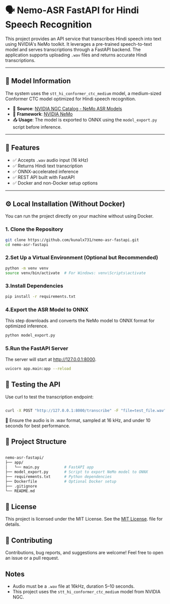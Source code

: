 # 🗣️ Nemo-ASR FastAPI for Hindi Speech Recognition

This project provides an API service that transcribes Hindi speech into text using NVIDIA's NeMo toolkit. It leverages a pre-trained speech-to-text model and serves transcriptions through a FastAPI backend. The application supports uploading `.wav` files and returns accurate Hindi transcriptions.

---

## 🧠 Model Information

The system uses the `stt_hi_conformer_ctc_medium` model, a medium-sized Conformer CTC model optimized for Hindi speech recognition.

- 🔗 **Source**: [NVIDIA NGC Catalog - NeMo ASR Models](https://catalog.ngc.nvidia.com/orgs/nvidia/teams/nemo/models/stt_hi_conformer_ctc_medium)
- 🧰 **Framework**: [NVIDIA NeMo](https://developer.nvidia.com/nemo)
- 📤 **Usage**: The model is exported to ONNX using the `model_export.py` script before inference.

---

## 🚀 Features

- ✅ Accepts `.wav` audio input (16 kHz)
- ✅ Returns Hindi text transcription
- ✅ ONNX-accelerated inference
- ✅ REST API built with FastAPI
- ✅ Docker and non-Docker setup options

---

## ⚙️ Local Installation (Without Docker)

You can run the project directly on your machine without using Docker.

### 1. Clone the Repository

```bash
git clone https://github.com/kunalx731/nemo-asr-fastapi.git
cd nemo-asr-fastapi

```

### 2.Set Up a Virtual Environment (Optional but Recommended)
```bash
python -m venv venv
source venv/bin/activate  # For Windows: venv\Scripts\activate
```

### 3.Install Dependencies
```bash
pip install -r requirements.txt
```
### 4.Export the ASR Model to ONNX
This step downloads and converts the NeMo model to ONNX format for optimized inference.
```bash
python model_export.py
```
### 5.Run the FastAPI Server
The server will start at http://127.0.0.1:8000.
```bash
uvicorn app.main:app --reload
```
## 🧪 Testing the API
Use curl to test the transcription endpoint:

```bash

curl -X POST "http://127.0.0.1:8000/transcribe" -F "file=test_file.wav"
```
📌 Ensure the audio is in .wav format, sampled at 16 kHz, and under 10 seconds for best performance.

## 📁 Project Structure
```bash

nemo-asr-fastapi/
├── app/
│   └── main.py           # FastAPI app
├── model_export.py       # Script to export NeMo model to ONNX
├── requirements.txt      # Python dependencies
├── Dockerfile            # Optional Docker setup
├── .gitignore
└── README.md

```
## 📄 License
This project is licensed under the MIT License. See the [MIT License](LICENSE). file for details.

## 🤝 Contributing
Contributions, bug reports, and suggestions are welcome! Feel free to open an issue or a pull request.

## Notes
- Audio must be a `.wav` file at 16kHz, duration 5–10 seconds.
- This project uses the `stt_hi_conformer_ctc_medium` model from NVIDIA NGC.

